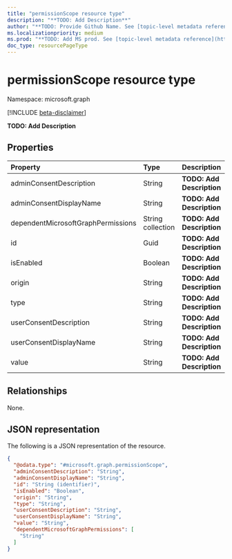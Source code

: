 ```yaml
---
title: "permissionScope resource type"
description: "**TODO: Add Description**"
author: "**TODO: Provide Github Name. See [topic-level metadata reference](https://msgo.azurewebsites.net/add/document/guidelines/metadata.html#topic-level-metadata)**"
ms.localizationpriority: medium
ms.prod: "**TODO: Add MS prod. See [topic-level metadata reference](https://msgo.azurewebsites.net/add/document/guidelines/metadata.html#topic-level-metadata)**"
doc_type: resourcePageType
---
```


# permissionScope resource type

Namespace: microsoft.graph

[!INCLUDE [beta-disclaimer](../../includes/beta-disclaimer.md)]

**TODO: Add Description**

## Properties
|Property|Type|Description|
|:---|:---|:---|
|adminConsentDescription|String|**TODO: Add Description**|
|adminConsentDisplayName|String|**TODO: Add Description**|
|dependentMicrosoftGraphPermissions|String collection|**TODO: Add Description**|
|id|Guid|**TODO: Add Description**|
|isEnabled|Boolean|**TODO: Add Description**|
|origin|String|**TODO: Add Description**|
|type|String|**TODO: Add Description**|
|userConsentDescription|String|**TODO: Add Description**|
|userConsentDisplayName|String|**TODO: Add Description**|
|value|String|**TODO: Add Description**|

## Relationships
None.

## JSON representation
The following is a JSON representation of the resource.
<!-- {
  "blockType": "resource",
  "@odata.type": "microsoft.graph.permissionScope"
}
-->
``` json
{
  "@odata.type": "#microsoft.graph.permissionScope",
  "adminConsentDescription": "String",
  "adminConsentDisplayName": "String",
  "id": "String (identifier)",
  "isEnabled": "Boolean",
  "origin": "String",
  "type": "String",
  "userConsentDescription": "String",
  "userConsentDisplayName": "String",
  "value": "String",
  "dependentMicrosoftGraphPermissions": [
    "String"
  ]
}
```

